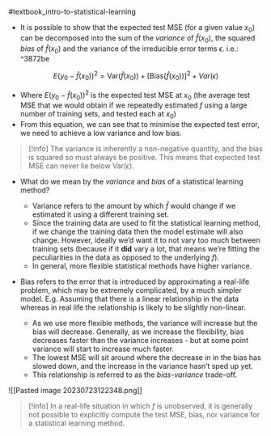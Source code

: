 #textbook_intro-to-statistical-learning

- It is possible to show that the expected test MSE (for a given value $x_0$) can be decomposed into the sum of the *variance* of $\hat{f}(x_0)$, the squared *bias* of $\hat{f}(x_0)$ and the variance of the irreducible error terms $\epsilon$. i.e.: ^3872be

$$E\left(y_0-\hat{f}(x_0)\right)^2=\text{Var}\left(\hat{f}(x_0)\right)+\left[\text{Bias}\left(\hat{f}(x_0)\right)\right]^2+Var\left(\epsilon\right)$$
- Where $E\left(y_0-\hat{f}(x_0)\right)^2$ is the expected test MSE at $x_0$ (the average test MSE that we would obtain if we repeatedly estimated $f$ using a large number of training sets, and tested each at $x_0$)
- From this equation, we can see that to minimise the expected test error, we need to achieve a low variance and low bias.

> [!info]
> The variance is inherently a non-negative quantity, and the bias is squared so must always be positive. This means that expected test MSE can never lie below $\text{Var}\left(\epsilon\right)$.

- What do we mean by the *variance* and *bias* of a statistical learning method?
    - Variance refers to the amount by which $\hat{f}$ would change if we estimated it using a different training set.
    - Since the training data are used to fit the statistical learning method, if we change the training data then the model estimate will also change. However, ideally we’d want it to not vary too much between training sets (because if it **did** vary a lot, that means we’re fitting the peculiarities in the data as opposed to the underlying $f$).
    - In general, more flexible statistical methods have higher variance.

- Bias refers to the error that is introduced by approximating a real-life problem, which may be extremely complicated, by a much simpler model. E.g. Assuming that there is a linear relationship in the data whereas in real life the relationship is likely to be slightly non-linear.
    - As we use more flexible methods, the variance will increase but the bias will decrease. Generally, as we increase the flexibility, bias decreases faster than the variance increases - but at some point variance will start to increase much faster.
    - The lowest MSE will sit around where the decrease in in the bias has slowed down, and the increase in the variance hasn’t sped up yet.
    - This relationship is referred to as the *bias-variance* trade-off.

![[Pasted image 20230723122348.png]]

> [!info]
> In a real-life situation in which $f$ is unobserved, it is generally not possible to explicitly compute the test MSE, bias, nor variance for a statistical learning method.
